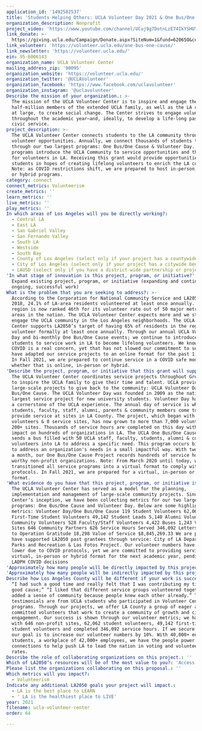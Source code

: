 ```yaml
---
application_id: '1492582537'
title: 'Students Helping Others: UCLA Volunteer Day 2021 & One Bus/One Cause'
organization_description: Nonprofit
project_video: 'https://www.youtube.com/channel/UCuj9g7DotnLzE74IkYSHUYA/videos'
link_donate: >-
  https://giving.ucla.edu/Campaign/Donate.aspx?SiteNum=1&fund=62065O&code=m-8814&MG=%25%25PublicID%25%25&Finder=%25%25FinderNumber%25%25
link_volunteer: 'https://volunteer.ucla.edu/one-bus-one-cause/'
link_newsletter: 'https://volunteer.ucla.edu/'
ein: 95-6006143
organization_name: UCLA Volunteer Center
mailing_address_zip: '90095'
organization_website: 'https://volunteer.ucla.edu/'
organization_twitter: '@UCLAVolunteer'
organization_facebook: 'https://www.facebook.com/uclavolunteer'
organization_instagram: '@uclavolunteer'
Describe the mission of your organization.: >-
  The mission of the UCLA Volunteer Center is to inspire and engage the near
  half-million members of the extended UCLA family, as well as the LA community
  at large, to create social change. The Center strives to engage volunteers
  throughout the academic year–and, ideally, to develop a life-long passion for
  civic service.
project_description: >-
  The UCLA Volunteer Center connects students to the LA community through
  volunteer opportunities. Annually, we connect thousands of students to service
  through our two largest programs: One Bus/One Cause & Volunteer Day. Both
  programs introduce the UCLA Community to service opportunities and the need
  for volunteers in LA. Receiving this grant would provide opportunities to
  students in hopes of creating lifelong volunteers to enrich the LA community.
  Note: as COVID restrictions shift, we are prepared to host in-person, online
  or hybrid programs.
category: connect
connect_metrics: Volunteerism
create_metrics: ''
learn_metrics: ''
live_metrics: ''
play_metrics: ''
In which areas of Los Angeles will you be directly working?:
  - Central LA
  - East LA
  - San Gabriel Valley
  - San Fernando Valley
  - South LA
  - Westside
  - South Bay
  - County of Los Angeles (select only if your project has a countywide benefit)
  - City of Los Angeles (select only if your project has a citywide benefit)
  - LAUSD (select only if you have a district-wide partnership or project)
'In what stage of innovation is this project, program, or initiative?': >-
  Expand existing project, program, or initiative (expanding and continuing
  ongoing, successful work)
What is the problem that you are seeking to address?: >-
  According to the Corporation for National Community Service and LA2050, in
  2018, 24.1% of LA-area residents volunteered at least once annually. The LA
  region is now ranked 46th for its volunteer rate out of 50 major metropolitan
  areas in the nation. The UCLA Volunteer Center expects more and we strive to
  engage the UCLA community in the Los Angeles neighborhoods. The UCLA Volunteer
  Center supports LA2050’s target of having 65% of residents in the region
  volunteer formally at least once annually. Through our annual UCLA Volunteer
  Day and bi-monthly One Bus/One Cause events; we continue to introduce UCLA
  students to service work in LA to become lifelong volunteers. We know that
  COVID is a real concern, yet that has not slowed our commitment to service. We
  have adapted our service projects to an online format for the past 1.5 years.
  In Fall 2021, we are prepared to continue service in a COVID safe model,
  whether that is online, in-person or hybrid.
'Describe the project, program, or initiative that this grant will support to address the problem identified.': >-
  The UCLA Volunteer Center coordinates service projects throughout Greater LA
  to inspire the UCLA family to give their time and talent. UCLA provides two
  large-scale projects to give back to the community: UCLA Volunteer Day & One
  Bus/One Cause. The UCLA Volunteer Day was founded in 2009 as the nation’s
  largest service project for new university students. Volunteer Day has become
  a cornerstone of the UCLA experience. The annual day of service is when UCLA
  students, faculty, staff, alumni, parents & community members come together to
  provide service at sites in LA County. The project, which began with 4,000
  volunteers & 8 service sites, has now grown to more than 7,000 volunteers at
  200+ sites. Thousands of service hours are completed on this day with an
  impact on hundreds of organizations in LA. The UCLA One Bus/One Cause Project
  sends a bus filled with 50 UCLA staff, faculty, students, alumni & community
  volunteers into LA to address a specific need. This program occurs bi-monthly
  to address an organization's needs in a small impactful way. With two projects
  a month, our One Bus/One Cause Project records hundreds of service hours to
  worthy non-profit organizations. Note: From March 2020 until today, we
  transitioned all service programs into a virtual format to comply with COVID
  protocols. In Fall 2021, we are prepared for a virtual, in-person or hybrid
  format.
'What evidence do you have that this project, program, or initiative is or will be successful, and how will you define and measure success?': >-
  The UCLA Volunteer Center has served as a model for the planning,
  implementation and management of large-scale community projects. Since the
  Center’s inception, we have been collecting metrics for our two largest
  programs: One Bus/One Cause and Volunteer Day. Below are some highlighted
  metrics: Volunteer Day/One Bus/One Cause 119 Student Volunteers 62,062
  First-Time Student Volunteers 49,142 Student Leads 5,140 Alumni Volunteers 389
  Community Volunteers 528 Faculty/Staff Volunteers 4,422 Buses 1,243 Volunteer
  Sites 646 Community Partners 626 Service Hours Served 346,092 Letters Written
  to Operation Gratitude 18,298 Value of Service $8,845,269.33 We are proud to
  have supported LA2050 past grantees through service: City of LA Department of
  Parks and Recreation & Las Fotos Project. Our volunteer numbers have been
  lower due to COVID protocols, yet we are committed to providing service in a
  virtual, in-person or hybrid format for the next academic year, pending UCLA &
  LADPH COVID decisions
'Approximately how many people will be directly impacted by this project, program, or initiative?': '6000'
'Approximately how many people will be indirectly impacted by this project, program, or initiative?': '260000'
Describe how Los Angeles County will be different if your work is successful.: >-
  “I had such a good time and really felt that I was contributing my time to a
  good cause;” “I liked that different service groups volunteered together-it
  added a sense of community because people knew each other already.” These
  testimonials are from UCLA students who participated in Volunteer Center
  programs. Through our projects, we offer LA County a group of eager and
  committed volunteers that work to create a community of growth and civic
  engagement. Our success is shown through our volunteer metrics; we have worked
  with 646 non-profit sites, 62,062 student volunteers, 49,142 first-time
  student volunteers and completed 346,092 service hours. If we secure funding,
  our goal is to increase our volunteer numbers by 10%. With 40,000+ enrolled
  students, a workplace of 42,000+ employees, we have the people power and
  connections to help push LA to lead the nation in voting and volunteering
  rates.
Describe the role of collaborating organizations on this project.: ''
Which of LA2050’s resources will be of the most value to you?: 'Access to the LA2050 community,Communications support,Volunteer recruitment'
Please list the organizations collaborating on this proposal.: ''
Which metrics will you impact?:
  - Volunteerism
Indicate any additional LA2050 goals your project will impact.:
  - LA is the best place to LEARN
  - ' LA is the healthiest place to LIVE'
year: 2021
filename: ucla-volunteer-center
order: 64

---
```

